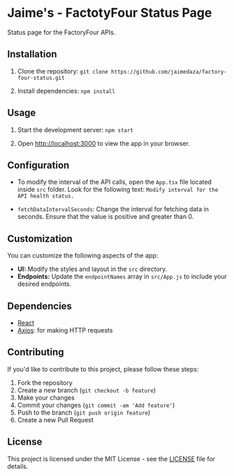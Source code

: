 # Jaime's - FactotyFour Status Page

Status page for the FactoryFour APIs.

## Installation

1. Clone the repository: `git clone https://github.com/jaimedaza/factory-four-status.git`

2. Install dependencies: `npm install`

## Usage

1. Start the development server: `npm start`

2. Open [http://localhost:3000](http://localhost:3000) to view the app in your browser.

## Configuration

- To modify the interval of the API calls, open the `App.tsx` file located inside `src` folder. Look for the following text: `Modify interval for the API health status.`

- `fetchDataIntervalSeconds`: Change the interval for fetching data in seconds. Ensure that the value is positive and greater than 0.

## Customization

You can customize the following aspects of the app:

- **UI:** Modify the styles and layout in the `src` directory.
- **Endpoints:** Update the `endpointNames` array in `src/App.js` to include your desired endpoints.

## Dependencies

- [React](https://reactjs.org/)
- [Axios](https://github.com/axios/axios): for making HTTP requests

## Contributing

If you'd like to contribute to this project, please follow these steps:

1. Fork the repository
2. Create a new branch (`git checkout -b feature`)
3. Make your changes
4. Commit your changes (`git commit -am 'Add feature'`)
5. Push to the branch (`git push origin feature`)
6. Create a new Pull Request

## License

This project is licensed under the MIT License - see the [LICENSE](LICENSE) file for details.
